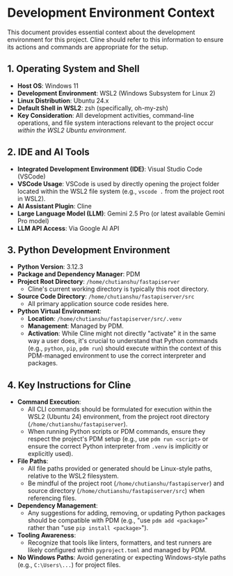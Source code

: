 # Development Environment Context

This document provides essential context about the development environment for this project. Cline should refer to this information to ensure its actions and commands are appropriate for the setup.

## 1. Operating System and Shell

-   **Host OS**: Windows 11
-   **Development Environment**: WSL2 (Windows Subsystem for Linux 2)
-   **Linux Distribution**: Ubuntu 24.x
-   **Default Shell in WSL2**: zsh (specifically, oh-my-zsh)
-   **Key Consideration**: All development activities, command-line operations, and file system interactions relevant to the project occur *within the WSL2 Ubuntu environment*.

## 2. IDE and AI Tools

-   **Integrated Development Environment (IDE)**: Visual Studio Code (VSCode)
-   **VSCode Usage**: VSCode is used by directly opening the project folder located within the WSL2 file system (e.g., `vscode .` from the project root in WSL2).
-   **AI Assistant Plugin**: Cline
-   **Large Language Model (LLM)**: Gemini 2.5 Pro (or latest available Gemini Pro model)
-   **LLM API Access**: Via Google AI API

## 3. Python Development Environment

-   **Python Version**: 3.12.3
-   **Package and Dependency Manager**: PDM
-   **Project Root Directory**: `/home/chutianshu/fastapiserver`
    -   Cline's current working directory is typically this root directory.
-   **Source Code Directory**: `/home/chutianshu/fastapiserver/src`
    -   All primary application source code resides here.
-   **Python Virtual Environment**:
    -   **Location**: `/home/chutianshu/fastapiserver/src/.venv`
    -   **Management**: Managed by PDM.
    -   **Activation**: While Cline might not directly "activate" it in the same way a user does, it's crucial to understand that Python commands (e.g., `python`, `pip`, `pdm run`) should execute within the context of this PDM-managed environment to use the correct interpreter and packages.

## 4. Key Instructions for Cline

-   **Command Execution**:
    -   All CLI commands should be formulated for execution within the WSL2 (Ubuntu 24) environment, from the project root directory (`/home/chutianshu/fastapiserver`).
    -   When running Python scripts or PDM commands, ensure they respect the project's PDM setup (e.g., use `pdm run <script>` or ensure the correct Python interpreter from `.venv` is implicitly or explicitly used).
-   **File Paths**:
    -   All file paths provided or generated should be Linux-style paths, relative to the WSL2 filesystem.
    -   Be mindful of the project root (`/home/chutianshu/fastapiserver`) and source directory (`/home/chutianshu/fastapiserver/src`) when referencing files.
-   **Dependency Management**:
    -   Any suggestions for adding, removing, or updating Python packages should be compatible with PDM (e.g., "use `pdm add <package>`" rather than "use `pip install <package>`").
-   **Tooling Awareness**:
    -   Recognize that tools like linters, formatters, and test runners are likely configured within `pyproject.toml` and managed by PDM.
-   **No Windows Paths**: Avoid generating or expecting Windows-style paths (e.g., `C:\Users\...`) for project files.
